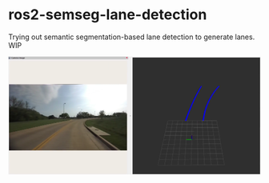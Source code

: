 # ros2-semseg-lane-detection
Trying out semantic segmentation-based lane detection to generate lanes. WIP

![example](example.png)
